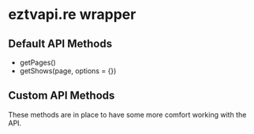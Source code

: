 # eztvapi.re wrapper

## Default API Methods
* getPages()
* getShows(page, options = {})

## Custom API Methods
These methods are in place to have some more comfort working with the API.